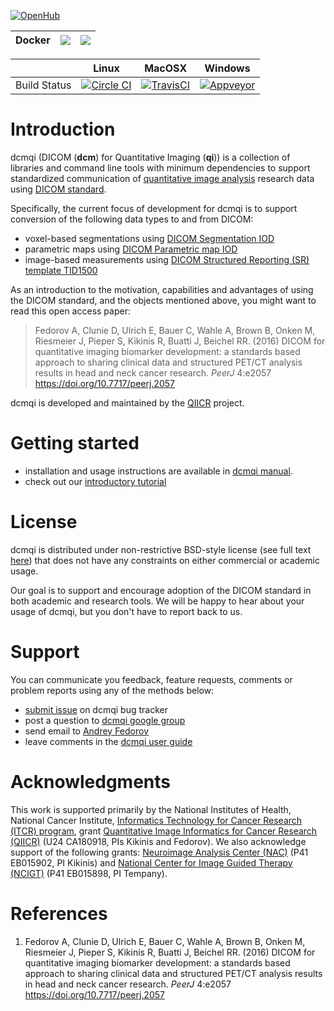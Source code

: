 [![OpenHub](https://www.openhub.net/p/dcmqi/widgets/project_thin_badge.gif)](https://www.openhub.net/p/dcmqi)

| Docker | [![](https://images.microbadger.com/badges/version/qiicr/dcmqi:v1.0.0.svg)](https://microbadger.com/images/qiicr/dcmqi:v1.0.0) | [![](https://images.microbadger.com/badges/version/qiicr/dcmqi.svg)](https://microbadger.com/images/qiicr/dcmqi) |
|--------|--------------------------------------------------------------------------------------------------------------------------------|-------------------------------------------------------------------------------------------------------------------|

|              | Linux                                                                                                  | MacOSX                                                                                                | Windows                                                                                                                             |
|--------------|--------------------------------------------------------------------------------------------------------|-------------------------------------------------------------------------------------------------------|-------------------------------------------------------------------------------------------------------------------------------------|
| Build Status | [![Circle CI](https://circleci.com/gh/QIICR/dcmqi.svg?style=svg)](https://circleci.com/gh/QIICR/dcmqi) | [![TravisCI](https://travis-ci.org/QIICR/dcmqi.svg?branch=master)](https://travis-ci.org/QIICR/dcmqi) | [![Appveyor](https://ci.appveyor.com/api/projects/status/04l87y2j6prboap7?svg=true)](https://ci.appveyor.com/project/fedorov/dcmqi) |

# Introduction

dcmqi (DICOM (**dcm**) for Quantitative Imaging (**qi**)) is a collection of libraries and command line tools with minimum dependencies to support standardized communication of [quantitative image analysis](http://journals.sagepub.com/doi/pdf/10.1177/0962280214537333) research data using [DICOM standard](https://en.wikipedia.org/wiki/DICOM).

Specifically, the current focus of development for dcmqi is to support conversion of the following data types to and from DICOM:
* voxel-based segmentations using [DICOM Segmentation IOD](http://dicom.nema.org/medical/dicom/current/output/chtml/part03/sect_A.51.html)
* parametric maps using [DICOM Parametric map IOD](http://dicom.nema.org/medical/dicom/current/output/chtml/part03/sect_A.75.html)
* image-based measurements using [DICOM Structured Reporting (SR) template TID1500](http://dicom.nema.org/medical/dicom/current/output/chtml/part16/chapter_A.html#sect_TID_1500)

As an introduction to the motivation, capabilities and advantages of using the DICOM standard, and the objects mentioned above, you might want to read this open access paper:

> Fedorov A, Clunie D, Ulrich E, Bauer C, Wahle A, Brown B, Onken M, Riesmeier J, Pieper S, Kikinis R, Buatti J, Beichel RR. (2016) DICOM for quantitative imaging biomarker development: a standards based approach to sharing clinical data and structured PET/CT analysis results in head and neck cancer research. *PeerJ* 4:e2057 https://doi.org/10.7717/peerj.2057

dcmqi is developed and maintained by the [QIICR](http://qiicr.org) project.

# Getting started

* installation and usage instructions are available in [dcmqi manual](https://qiicr.gitbooks.io/dcmqi-guide).
* check out our [introductory tutorial](http://qiicr.org/dcmqi-guide/tutorials/intro.html)

# License

dcmqi is distributed under non-restrictive BSD-style license (see full text [here](https://github.com/QIICR/dcmqi/blob/master/LICENSE.txt)) that does not have any constraints on either commercial or academic usage.

Our goal is to support and encourage adoption of the DICOM standard in both academic and research tools. We will be happy to hear about your usage of dcmqi, but you don't have to report back to us.

# Support

You can communicate you feedback, feature requests, comments or problem reports using any of the methods below:
* [submit issue](https://github.com/QIICR/dcmqi/issues/new) on dcmqi bug tracker
* post a question to [dcmqi google
  group](https://groups.google.com/forum/#!forum/dcmqi)
* send email to [Andrey Fedorov](http://fedorov.github.io)
* leave comments in the [dcmqi user guide](https://qiicr.gitbooks.io/dcmqi-guide)

# Acknowledgments

This work is supported primarily by the National Institutes of Health, National Cancer Institute, [Informatics Technology for Cancer Research (ITCR) program](https://itcr.nci.nih.gov/), grant [Quantitative Image Informatics for Cancer Research (QIICR)](http://qiicr.org) (U24 CA180918, PIs Kikinis and Fedorov). We also acknowledge support of the following grants: [Neuroimage Analysis Center (NAC)](http://nac.spl.harvard.edu/) (P41 EB015902, PI Kikinis) and [National Center for Image Guided Therapy (NCIGT)](http://ncigt.org) (P41 EB015898, PI Tempany).

# References

1. Fedorov A, Clunie D, Ulrich E, Bauer C, Wahle A, Brown B, Onken M, Riesmeier J, Pieper S, Kikinis R, Buatti J, Beichel RR. (2016) DICOM for quantitative imaging biomarker development: a standards based approach to sharing clinical data and structured PET/CT analysis results in head and neck cancer research. *PeerJ* 4:e2057 https://doi.org/10.7717/peerj.2057
